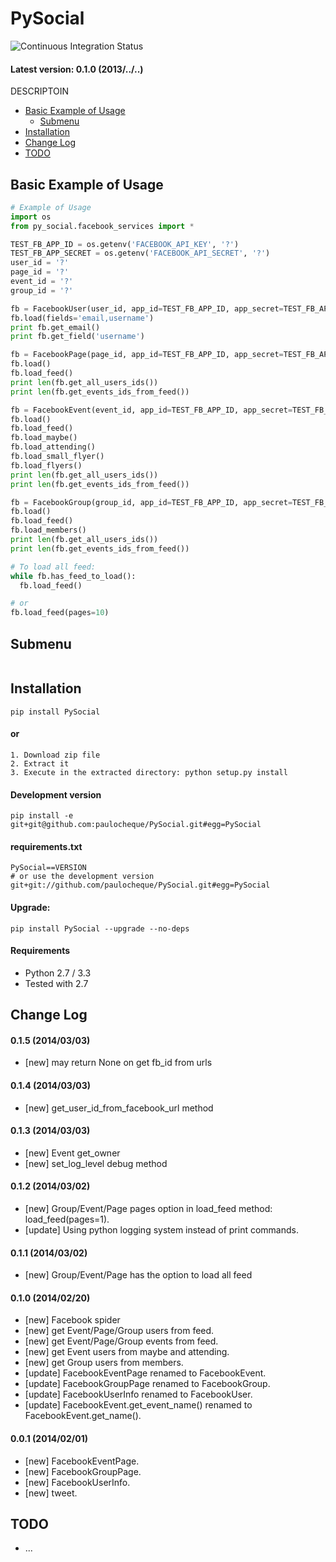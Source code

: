 PySocial
====================

![Continuous Integration Status](https://secure.travis-ci.org/paulocheque/PySocial.png)

#### Latest version: 0.1.0 (2013/../..)

DESCRIPTOIN

* [Basic Example of Usage](#basic-example-of-usage)
  * [Submenu](#submenu)
* [Installation](#installation)
* [Change Log](#change-log)
* [TODO](#todo)

Basic Example of Usage
------------------------

```python
# Example of Usage
import os
from py_social.facebook_services import *

TEST_FB_APP_ID = os.getenv('FACEBOOK_API_KEY', '?')
TEST_FB_APP_SECRET = os.getenv('FACEBOOK_API_SECRET', '?')
user_id = '?'
page_id = '?'
event_id = '?'
group_id = '?'

fb = FacebookUser(user_id, app_id=TEST_FB_APP_ID, app_secret=TEST_FB_APP_SECRET)
fb.load(fields='email,username')
print fb.get_email()
print fb.get_field('username')

fb = FacebookPage(page_id, app_id=TEST_FB_APP_ID, app_secret=TEST_FB_APP_SECRET)
fb.load()
fb.load_feed()
print len(fb.get_all_users_ids())
print len(fb.get_events_ids_from_feed())

fb = FacebookEvent(event_id, app_id=TEST_FB_APP_ID, app_secret=TEST_FB_APP_SECRET)
fb.load()
fb.load_feed()
fb.load_maybe()
fb.load_attending()
fb.load_small_flyer()
fb.load_flyers()
print len(fb.get_all_users_ids())
print len(fb.get_events_ids_from_feed())

fb = FacebookGroup(group_id, app_id=TEST_FB_APP_ID, app_secret=TEST_FB_APP_SECRET)
fb.load()
fb.load_feed()
fb.load_members()
print len(fb.get_all_users_ids())
print len(fb.get_events_ids_from_feed())

# To load all feed:
while fb.has_feed_to_load():
  fb.load_feed()

# or
fb.load_feed(pages=10)
```

Submenu
------------
```python
```


Installation
------------

```
pip install PySocial
```

#### or

```
1. Download zip file
2. Extract it
3. Execute in the extracted directory: python setup.py install
```

#### Development version

```
pip install -e git+git@github.com:paulocheque/PySocial.git#egg=PySocial
```

#### requirements.txt

```
PySocial==VERSION
# or use the development version
git+git://github.com/paulocheque/PySocial.git#egg=PySocial
```

#### Upgrade:

```
pip install PySocial --upgrade --no-deps
```

#### Requirements

* Python 2.7 / 3.3
* Tested with 2.7


Change Log
-------------

#### 0.1.5 (2014/03/03)

* [new] may return None on get fb_id from urls

#### 0.1.4 (2014/03/03)

* [new] get_user_id_from_facebook_url method

#### 0.1.3 (2014/03/03)

* [new] Event get_owner
* [new] set_log_level debug method

#### 0.1.2 (2014/03/02)

* [new] Group/Event/Page pages option in load_feed method: load_feed(pages=1).
* [update] Using python logging system instead of print commands.

#### 0.1.1 (2014/03/02)

* [new] Group/Event/Page has the option to load all feed

#### 0.1.0 (2014/02/20)

* [new] Facebook spider
* [new] get Event/Page/Group users from feed.
* [new] get Event/Page/Group events from feed.
* [new] get Event users from maybe and attending.
* [new] get Group users from members.
* [update] FacebookEventPage renamed to FacebookEvent.
* [update] FacebookGroupPage renamed to FacebookGroup.
* [update] FacebookUserInfo renamed to FacebookUser.
* [update] FacebookEvent.get_event_name() renamed to FacebookEvent.get_name().

#### 0.0.1 (2014/02/01)

* [new] FacebookEventPage.
* [new] FacebookGroupPage.
* [new] FacebookUserInfo.
* [new] tweet.


TODO
-------------

* ...
